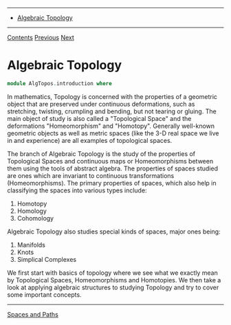 <!-- START doctoc generated TOC please keep comment here to allow auto update -->
<!-- DON'T EDIT THIS SECTION, INSTEAD RE-RUN doctoc TO UPDATE -->
****

- [Algebraic Topology](#algebraic-topology)

<!-- END doctoc generated TOC please keep comment here to allow auto update -->

****
[Contents](contents.html)
[Previous](Algebra.numbers.html)
[Next](./AlgGeom.space.html)

# Algebraic Topology

```agda
module AlgTopos.introduction where
```

In mathematics, Topology is concerned with the properties of a geometric object that are preserved under continuous deformations, such as stretching, twisting, crumpling and bending, but not tearing or gluing. The main object of study is also called a "Topological Space" and the deformations "Homeomorphism" and "Homotopy". Generally well-known geometric objects as well as metric spaces (like the 3-D real space we live in and experience) are all examples of topological spaces.

The branch of Algebraic Topology is the study of the properties of Topological Spaces and continuous maps or Homeomorphisms between them using the tools of abstract algebra. The properties of spaces studied are ones which are invariant to continuous transformations (Homeomorphisms). The primary properties of spaces, which also help in classifying the spaces into various types include:

1. Homotopy
2. Homology
3. Cohomology

Algebraic Topology also studies special kinds of spaces, major ones being:

1. Manifolds
2. Knots
3. Simplical Complexes

We first start with basics of topology where we see what we exactly mean by Topological Spaces, Homeomorphisms and Homotopies. We then take a look at applying algebraic structures to studying Topology and try to cover some important concepts.


****
[Spaces and Paths](./AlgGeom.space.html)
